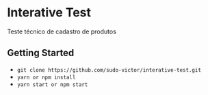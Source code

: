 # Interative Test

Teste técnico de cadastro de produtos

## Getting Started
- ```git clone https://github.com/sudo-victor/interative-test.git```
- ```yarn or npm install```
- ```yarn start or npm start```

